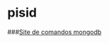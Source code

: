 # pisid


###[Site de comandos mongodb](http://mdslab.unime.it/sites/default/files/mongodb_tutorial.pdf)

